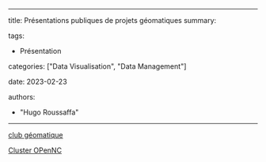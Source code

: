 
---
title: Présentations publiques de projets géomatiques
summary: 

tags:
  - Présentation

categories: ["Data Visualisation", "Data Management"]

date: 2023-02-23

authors:
- "Hugo Roussaffa"
---

[club géomatique](https://georep.nc/evenements/reunions-trimestrielles/1ere-reunion-technique-2023-du-club-geomatique)


[Cluster OPenNC](https://neotech.nc/open-nc-x-open-data-un-combo-gagnant/EN)